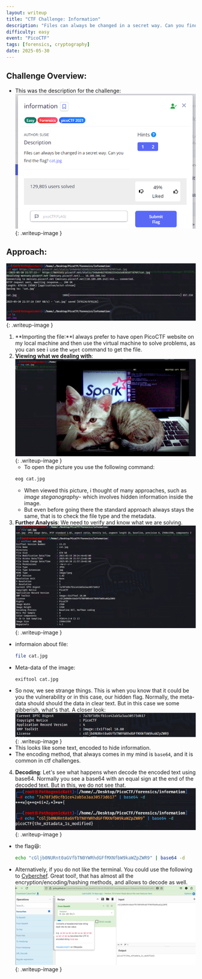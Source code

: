 ```yaml
---
layout: writeup
title: "CTF Challenge: Information"
description: "Files can always be changed in a secret way. Can you find the flag?"
difficulty: easy
event: "PicoCTF"
tags: [forensics, cryptography]
date: 2025-05-30
---
```


## Challenge Overview:
- This was the description for the challenge:
    ![Challenge screenshot](/assets/img/information(1).PNG){: .writeup-image }

## Approach:
![Challenge screenshot](/assets/img/information(2).PNG){: .writeup-image }

1. **Importing the file:**I always prefer to have open PicoCTF website on my local machine and then use the virtual machine to solve problems, as you can see i use the `wget` command to get the file.
2. **Viewing what we dealing with**:
    ![Challenge screenshot](/assets/img/information(3).PNG){: .writeup-image }
    - To open the picture you use the following command:
    ```bash
    eog cat.jpg
    ```
    - When viewed this picture, i thought of many approaches, such as *image steganography*- which involves hidden information inside the image.
    - But even before going there the standard approach always stays the same, that is to check the file type and the metadata.
3. **Further Analysis**: We need to verify and know what we are solving.
![Challenge screenshot](/assets/img/information(4).PNG){: .writeup-image }
- informaion about file:
    ```bash
    file cat.jpg
    ```
- Meta-data of the image:
    ```bash
    exiftool cat.jpg
    ```
- So now, we see strange things. This is when you know that it could be you the vulnerability or in this case, our hidden flag. Normally, the meta-data should should the data in clear text. But in this case we some gibberish, what's that. A closer look: <br>
![Challenge screenshot](/assets/img/information(5).PNG){: .writeup-image }
- This looks like some text, encoded to hide information.
- The encoding method, that always comes in my mind is `base64`, and it is common in ctf challenges.

4. **Decoding**: Let's see what happens when decode the encoded text using base64. Normally you see a base64 with an equal sign at the end of the decoded text. But in this, we do not see that.
![Challenge screenshot](/assets/img/information(6).PNG){: .writeup-image }
- the flag😆:
    ```bash
    echo "cGljb0NURnt0aGVfbTN0YWRhdGFfMXNfbW9kaWZpZWR9" | base64 -d
    ```
- Alternatively, if you do not like the terminal. You could use the following to [Cyberchef](https://gchq.github.io/CyberChef/). Great tool!, that has almost all the encryption/encoding/hashing methods, and allows to decode as well.
![Challenge screenshot](/assets/img/information(7).PNG){: .writeup-image }



